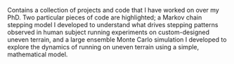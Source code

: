 Contains a collection of projects and code that I have worked on over my PhD. Two particular pieces of code are highlighted; a Markov chain stepping model I developed to understand what drives stepping patterns observed in human subject running experiments on custom-designed uneven terrain, and a large ensemble Monte Carlo simulation I developed to explore the dynamics of running on uneven terrain using a simple, mathematical model.
